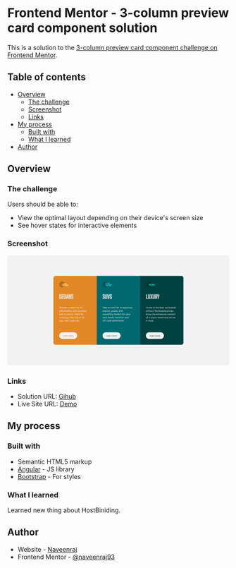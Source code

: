 # Frontend Mentor - 3-column preview card component solution

This is a solution to the [3-column preview card component challenge on Frontend Mentor](https://www.frontendmentor.io/challenges/3column-preview-card-component-pH92eAR2-).

## Table of contents

- [Overview](#overview)
  - [The challenge](#the-challenge)
  - [Screenshot](#screenshot)
  - [Links](#links)
- [My process](#my-process)
  - [Built with](#built-with)
  - [What I learned](#what-i-learned)
- [Author](#author)

## Overview

### The challenge

Users should be able to:

- View the optimal layout depending on their device's screen size
- See hover states for interactive elements

### Screenshot

![](./screenshot.jpg)


### Links

- Solution URL: [Gihub](https://github.com/naveenraj93/frontendMentor_02_threeColumnCard)
- Live Site URL: [Demo](https://naveenraj93.github.io/Projects/ThreeColumnPreviewCard/)

## My process

### Built with

- Semantic HTML5 markup
- [Angular](https://angular.io/) - JS library
- [Bootstrap](https://getbootstrap.com/) - For styles

### What I learned

Learned new thing about HostBiniding.

## Author

- Website - [Naveenraj](https://naveenraj93.github.io/)
- Frontend Mentor - [@naveenraj93](https://www.frontendmentor.io/profile/naveenraj93)
